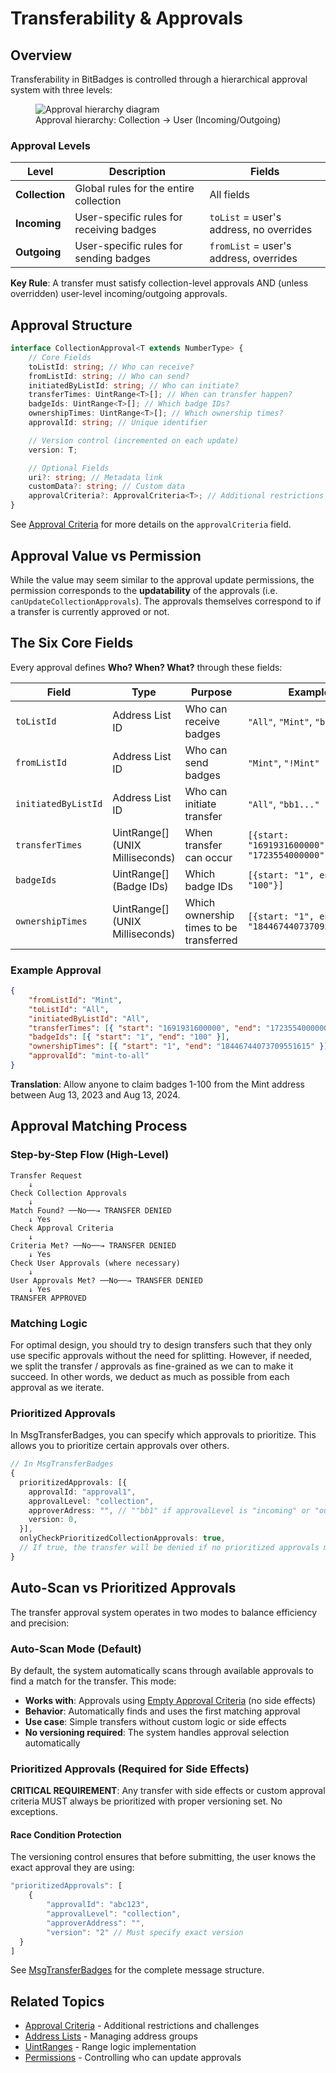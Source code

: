 # Transferability & Approvals

## Overview

Transferability in BitBadges is controlled through a hierarchical approval system with three levels:

<figure><img src="../../../.gitbook/assets/image (33).png" alt="Approval hierarchy diagram"><figcaption>Approval hierarchy: Collection → User (Incoming/Outgoing)</figcaption></figure>

### Approval Levels

| Level          | Description                              | Fields                                  |
| -------------- | ---------------------------------------- | --------------------------------------- |
| **Collection** | Global rules for the entire collection   | All fields                              |
| **Incoming**   | User-specific rules for receiving badges | `toList` = user's address, no overrides |
| **Outgoing**   | User-specific rules for sending badges   | `fromList` = user's address, overrides  |

**Key Rule**: A transfer must satisfy collection-level approvals AND (unless overridden) user-level incoming/outgoing approvals.

## Approval Structure

```typescript
interface CollectionApproval<T extends NumberType> {
    // Core Fields
    toListId: string; // Who can receive?
    fromListId: string; // Who can send?
    initiatedByListId: string; // Who can initiate?
    transferTimes: UintRange<T>[]; // When can transfer happen?
    badgeIds: UintRange<T>[]; // Which badge IDs?
    ownershipTimes: UintRange<T>[]; // Which ownership times?
    approvalId: string; // Unique identifier

    // Version control (incremented on each update)
    version: T;

    // Optional Fields
    uri?: string; // Metadata link
    customData?: string; // Custom data
    approvalCriteria?: ApprovalCriteria<T>; // Additional restrictions
}
```

See [Approval Criteria](approval-criteria/) for more details on the `approvalCriteria` field.

## Approval Value vs Permission

While the value may seem similar to the approval update permissions, the permission corresponds to the **updatability** of the approvals (i.e. `canUpdateCollectionApprovals`). The approvals themselves correspond to if a transfer is currently approved or not.

## The Six Core Fields

Every approval defines **Who? When? What?** through these fields:

| Field               | Type                            | Purpose                                 | Example                                            |
| ------------------- | ------------------------------- | --------------------------------------- | -------------------------------------------------- |
| `toListId`          | Address List ID                 | Who can receive badges                  | `"All"`, `"Mint"`, `"bb1..."`                      |
| `fromListId`        | Address List ID                 | Who can send badges                     | `"Mint"`, `"!Mint"`                                |
| `initiatedByListId` | Address List ID                 | Who can initiate transfer               | `"All"`, `"bb1..."`                                |
| `transferTimes`     | UintRange[] (UNIX Milliseconds) | When transfer can occur                 | `[{start: "1691931600000", end: "1723554000000"}]` |
| `badgeIds`          | UintRange[] (Badge IDs)         | Which badge IDs                         | `[{start: "1", end: "100"}]`                       |
| `ownershipTimes`    | UintRange[] (UNIX Milliseconds) | Which ownership times to be transferred | `[{start: "1", end: "18446744073709551615"}]`      |

### Example Approval

```json
{
    "fromListId": "Mint",
    "toListId": "All",
    "initiatedByListId": "All",
    "transferTimes": [{ "start": "1691931600000", "end": "1723554000000" }],
    "badgeIds": [{ "start": "1", "end": "100" }],
    "ownershipTimes": [{ "start": "1", "end": "18446744073709551615" }],
    "approvalId": "mint-to-all"
}
```

**Translation**: Allow anyone to claim badges 1-100 from the Mint address between Aug 13, 2023 and Aug 13, 2024.

## Approval Matching Process

### Step-by-Step Flow (High-Level)

```
Transfer Request
    ↓
Check Collection Approvals
    ↓
Match Found? ──No──→ TRANSFER DENIED
    ↓ Yes
Check Approval Criteria
    ↓
Criteria Met? ──No──→ TRANSFER DENIED
    ↓ Yes
Check User Approvals (where necessary)
    ↓
User Approvals Met? ──No──→ TRANSFER DENIED
    ↓ Yes
TRANSFER APPROVED
```

### Matching Logic

For optimal design, you should try to design transfers such that they only use specific approvals without the need for splitting. However, if needed, we split the transfer / approvals as fine-grained as we can to make it succeed. In other words, we deduct as much as possible from each approval as we iterate.

### Prioritized Approvals

In MsgTransferBadges, you can specify which approvals to prioritize. This allows you to prioritize certain approvals over others.

```typescript
// In MsgTransferBadges
{
  prioritizedApprovals: [{
    approvalId: "approval1",
    approvalLevel: "collection",
    approverAdress: "", // ""bb1" if approvalLevel is "incoming" or "outgoing",
    version: 0,
  }],
  onlyCheckPrioritizedCollectionApprovals: true,
  // If true, the transfer will be denied if no prioritized approvals match
}
```

## Auto-Scan vs Prioritized Approvals

The transfer approval system operates in two modes to balance efficiency and precision:

### Auto-Scan Mode (Default)

By default, the system automatically scans through available approvals to find a match for the transfer. This mode:

-   **Works with**: Approvals using [Empty Approval Criteria](../examples/empty-approval-criteria.md) (no side effects)
-   **Behavior**: Automatically finds and uses the first matching approval
-   **Use case**: Simple transfers without custom logic or side effects
-   **No versioning required**: The system handles approval selection automatically

### Prioritized Approvals (Required for Side Effects)

**CRITICAL REQUIREMENT**: Any transfer with side effects or custom approval criteria MUST always be prioritized with proper versioning set. No exceptions.

#### Race Condition Protection

The versioning control ensures that before submitting, the user knows the exact approval they are using:

```typescript
"prioritizedApprovals": [
    {
        "approvalId": "abc123",
        "approvalLevel": "collection",
        "approverAddress": "",
        "version": "2" // Must specify exact version
  }
]
```

See [MsgTransferBadges](../../bitbadges-blockchain/cosmos-sdk-msgs/x-badges/msgtransferbadges.md) for the complete message structure.

## Related Topics

-   [Approval Criteria](approval-criteria/) - Additional restrictions and challenges
-   [Address Lists](../address-lists.md) - Managing address groups
-   [UintRanges](../uint-ranges.md) - Range logic implementation
-   [Permissions](permissions/) - Controlling who can update approvals
